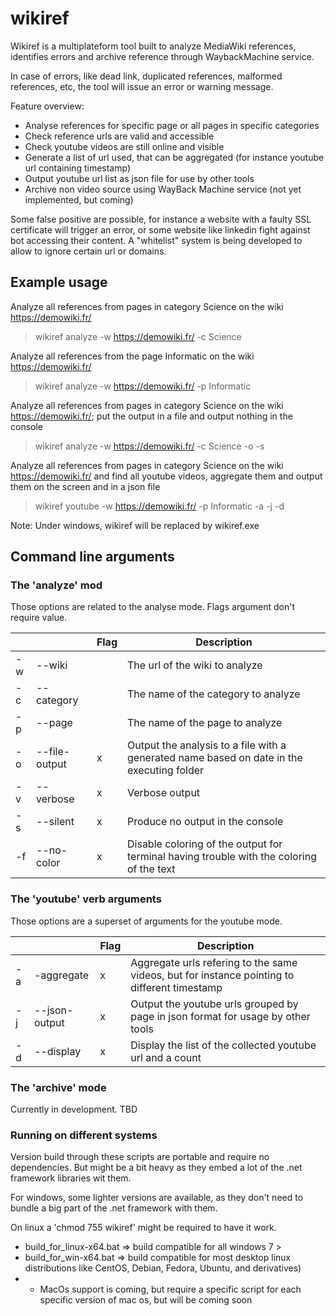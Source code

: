 # wikiref

Wikiref is a multiplateform tool built to analyze MediaWiki references, identifies errors and archive reference through WaybackMachine service.

In case of errors, like dead link, duplicated references, malformed references, etc, the tool will issue an error or warning message.

Feature overview:
 - Analyse references for specific page or all pages in specific categories
 - Check reference urls are valid and accessible
 - Check youtube videos are still online and visible
 - Generate a list of url used, that can be aggregated (for instance youtube url containing timestamp)
 - Output youtube url list as json file for use by other tools
 - Archive non video source using WayBack Machine service (not yet implemented, but coming)

Some false positive are possible, for instance a website with a faulty SSL certificate will trigger an error, or some website like linkedin fight against bot accessing their content. A "whitelist" system is being developed to allow to ignore certain url or domains.

## Example usage

Analyze all references from pages in category Science on the wiki https://demowiki.fr/
> wikiref analyze -w https://demowiki.fr/ -c Science

Analyze all references from the page Informatic on the wiki https://demowiki.fr/
> wikiref analyze -w https://demowiki.fr/ -p Informatic

Analyze all references from pages in category Science on the wiki https://demowiki.fr/; put the output in a file and output nothing in the console
> wikiref analyze -w https://demowiki.fr/ -c Science -o -s

Analyze all references from pages in category Science on the wiki https://demowiki.fr/ and find all youtube videos, aggregate them and output them on the screen and in a json file
> wikiref youtube -w https://demowiki.fr/ -p Informatic -a -j -d

Note: Under windows, wikiref will be replaced by wikiref.exe

##  Command line arguments

### The 'analyze' mod

Those options are related to the analyse mode.
Flags argument don't require value.

|  |  | Flag | Description |
|---|---|---|---|
| -w | --wiki |  | The url of the wiki to analyze |
| -c | --category |  | The name of the category to analyze |
| -p | --page |  | The name of the page to analyze |
| -o | --file-output | x | Output the analysis to a file with a generated name based on date in the executing folder |
| -v | --verbose | x | Verbose output |
| -s | --silent | x | Produce no output in the console |
| -f | --no-color | x | Disable coloring of the output for terminal having trouble with the coloring of the text |

### The 'youtube' verb arguments

Those options are a superset of arguments for the youtube mode.

|  |  | Flag | Description |
|---|---|---|---|
| -a | -aggregate | x | Aggregate urls refering to the same videos, but for instance pointing to different timestamp |
| -j | --json-output | x | Output the youtube urls grouped by page in json format for usage by other tools |
| -d | --display | x | Display the list of the collected youtube url and a count |

### The 'archive' mode

Currently in development. TBD


### Running on different systems

Version build through these scripts are portable and require no dependencies. But might be a bit heavy as they embed a lot of the .net framework libraries wit them.

For windows, some lighter versions are available, as they don't need to bundle a big part of the .net framework with them.

On linux a 'chmod 755 wikiref' might be required to have it work.

- build_for_linux-x64.bat => build compatible for all windows 7 >
- build_for_win-x64.bat => build compatible for most desktop linux distributions like CentOS, Debian, Fedora, Ubuntu, and derivatives)
- - MacOs support is coming, but require a specific script for each specific version of mac os, but will be coming soon